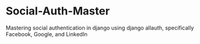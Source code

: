 # Social-Auth-Master
Mastering social authentication in django using django allauth, specifically Facebook, Google, and LinkedIn
